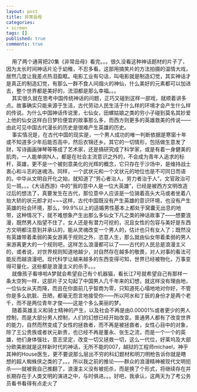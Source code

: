 ```yaml
---
layout: post
title: 非常岳母
categories:
- screen
tags: []
published: true
comments: true
---
```

<p>&nbsp;&nbsp;&nbsp; 用了两个通宵把20集《非常岳母》看完。。。很久没看这种神话题材的片子了，因为太长时间神话片沦于幼稚，不忍多看。这部用搞笑片的方法拍摄的温情大戏，居然几度让我差点热泪盈眶。电影工业有句话，叫电影就是制造幻觉，其实神话才是真正的制造幻觉，有那么一群不食人间烟火的神仙，什么美好的元素都可以加进去，整个世界都是美好的，流泪都是那么幸福。。。<br />&nbsp;&nbsp;&nbsp; 其实很久就在思考中国传统神话的问题，正巧又碰到这样一部戏，就顺着讲多点。故事确实只能来源于生活，古代劳动人民生活于什么样的环境才会产生什么样的传说。为什么中国神话传说里，七仙女，田螺姑娘之类的穷小子碰到莫名其妙爱上他的仙女这样白日梦捡便宜的故事那么多，而西方则更多的英雄救美的传说——由此可见中国古代漫长的历史是很难产生英雄的历史。<br />&nbsp;&nbsp;&nbsp; 事实情况是，在古代中国的现实是，一个男人成功的唯一判断依据是寒窗十年或不知道多少年后能否高中，然后衣锦还乡。其它的一切情形，包括做生意发了财，写诗画画弹琴等等成了艺术家，还是搞研究成了科学家，或是有着一身健美的肌肉，一人能单挑N人，都是在社会主流意识之外的，不会成为青年人追求的标杆，英雄，更不是一个被刻意美化的光辉的概念，它只存在于沙场中，是维持战士衷心和斗志的迷魂汤。同样，一个武状元和一个文状元的地位也是不可同日而语的。中华从文明自开化之始，就知道了“劳心者治人，劳力者治于人”，文官政治可见一斑。。。《大话西游》中的“我的意中人是一位大英雄”，已经是被西方文明改造过后的想法了，真要发生在古代，那位意中人应该是一位骑着高头大马或者坐着八抬大轿的状元郎才对~~~这样，古代中国既没有产生英雄的意识环境，也没有产生英雄的社会环境，那么，99.9%以上的适婚男性基本上都处于窝囊无出息的地带，这种情况下，就不难想象产生出那么多仙女下凡之类的神话故事了——想要浪漫，既然男人指望不住了，女人还是有潜力可挖的，况且女性的包容与美好是东西方文明都注意到并承认的，能从灵魂改变一个男人的，估计也只有女人了；既然没有英雄带着柔弱的美女游离于规则之外，恣意人生，那么就由仙女带着柔弱的男人来游离更大的一个规则吧，这样怎么浪漫都可以了——古代的人民总是浪漫主义的，或者说，对世界规则知道地越少，对自然存在越多的敬畏，对人对事的看法可能反而越浪漫吧。现代科学让越来越多的东西变得可知，世界已经被物化，万事变得可量化，这些都是浪漫主义的杀手。。。<br />&nbsp;&nbsp;&nbsp; 就像孩子看哆啦A梦就会希望自己有个机器猫，看长江7号就希望自己有那样一条太空狗一样，这部片子又勾起了中国男人几千年来的幻想，就这样没有理由地，一位仙女从天而降，而且在你面前几乎智商为零，只知道死心塌地地对你好，不管你是多么肮脏、丑陋，都毫无怨言地接受你——所以阿水和丁辰的身份才是两个老千，而不是两位青年才俊——这是个多么美丽的梦。<br />&nbsp;&nbsp;&nbsp; 随着英雄主义和骑士精神的产生，以及社会不再是由0.00001%或者更少的男人控制，而是大部分男人控制，人们的幻想已经开始改变。普通男人都有了改变世界的能力，自然而然变成了女性的拯救者，而不再是被拯救者，女性心目中的对象，除了王公贵族或者状元新贵，也已经不再是董永、张生之流，而是一个一个的英雄，他们身体强壮，意志坚定，改变一切又拯救一切，这么一代位，好莱坞及大部分欧美剧就是这样新时代的神话，无所不能的007，越狱的工程师michael，神乎其神的House医生，更不要说那么层出不穷的科幻题材和明刀明枪告诉你就是瞎想的超人蜘蛛侠之类的了。。。所以我之前的推论——群众的浪漫精神被现代文明扼杀——就被我自己推翻了，浪漫主义没有被扼杀，而是换了个形式，将继续存在并长期存在于人类文明的演进之中，与时俱进。。。好吧，我承认，这两天为了考公务员看书看得有点走火了 </p>

